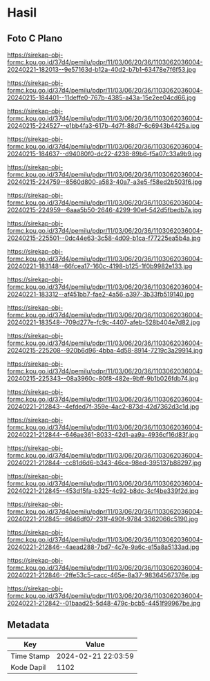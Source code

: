# Hasil

## Foto C Plano

https://sirekap-obj-formc.kpu.go.id/37d4/pemilu/pdpr/11/03/06/20/36/1103062036004-20240221-182013--9e57163d-b12a-40d2-b7b1-63478e7f6f53.jpg

https://sirekap-obj-formc.kpu.go.id/37d4/pemilu/pdpr/11/03/06/20/36/1103062036004-20240215-184401--11deffe0-767b-4385-a43a-15e2ee04cd66.jpg

https://sirekap-obj-formc.kpu.go.id/37d4/pemilu/pdpr/11/03/06/20/36/1103062036004-20240215-224527--e1bb4fa3-617b-4d7f-88d7-6c6943b4425a.jpg

https://sirekap-obj-formc.kpu.go.id/37d4/pemilu/pdpr/11/03/06/20/36/1103062036004-20240215-184637--d94080f0-dc22-4238-89b6-f5a07c33a9b9.jpg

https://sirekap-obj-formc.kpu.go.id/37d4/pemilu/pdpr/11/03/06/20/36/1103062036004-20240215-224759--8560d800-a583-40a7-a3e5-f58ed2b503f6.jpg

https://sirekap-obj-formc.kpu.go.id/37d4/pemilu/pdpr/11/03/06/20/36/1103062036004-20240215-224959--6aaa5b50-2646-4299-90ef-542d5fbedb7a.jpg

https://sirekap-obj-formc.kpu.go.id/37d4/pemilu/pdpr/11/03/06/20/36/1103062036004-20240215-225501--0dc44e63-3c58-4d09-b1ca-f77225ea5b4a.jpg

https://sirekap-obj-formc.kpu.go.id/37d4/pemilu/pdpr/11/03/06/20/36/1103062036004-20240221-183148--66fcea17-160c-4198-b125-1f0b9982e133.jpg

https://sirekap-obj-formc.kpu.go.id/37d4/pemilu/pdpr/11/03/06/20/36/1103062036004-20240221-183312--af451bb7-fae2-4a56-a397-3b33fb519140.jpg

https://sirekap-obj-formc.kpu.go.id/37d4/pemilu/pdpr/11/03/06/20/36/1103062036004-20240221-183548--709d277e-fc9c-4407-afeb-528b404e7d82.jpg

https://sirekap-obj-formc.kpu.go.id/37d4/pemilu/pdpr/11/03/06/20/36/1103062036004-20240215-225208--920b6d96-4bba-4d58-8914-7219c3a29914.jpg

https://sirekap-obj-formc.kpu.go.id/37d4/pemilu/pdpr/11/03/06/20/36/1103062036004-20240215-225343--08a3960c-80f8-482e-9bff-9b1b026fdb74.jpg

https://sirekap-obj-formc.kpu.go.id/37d4/pemilu/pdpr/11/03/06/20/36/1103062036004-20240221-212843--4efded7f-359e-4ac2-873d-42d7362d3c1d.jpg

https://sirekap-obj-formc.kpu.go.id/37d4/pemilu/pdpr/11/03/06/20/36/1103062036004-20240221-212844--646ae361-8033-42d1-aa9a-4936cf16d83f.jpg

https://sirekap-obj-formc.kpu.go.id/37d4/pemilu/pdpr/11/03/06/20/36/1103062036004-20240221-212844--cc81d6d6-b343-46ce-98ed-395137b88297.jpg

https://sirekap-obj-formc.kpu.go.id/37d4/pemilu/pdpr/11/03/06/20/36/1103062036004-20240221-212845--453d15fa-b325-4c92-b8dc-3cf4be339f2d.jpg

https://sirekap-obj-formc.kpu.go.id/37d4/pemilu/pdpr/11/03/06/20/36/1103062036004-20240221-212845--8646df07-231f-490f-9784-3362066c5190.jpg

https://sirekap-obj-formc.kpu.go.id/37d4/pemilu/pdpr/11/03/06/20/36/1103062036004-20240221-212846--4aead288-7bd7-4c7e-9a6c-e15a8a5133ad.jpg

https://sirekap-obj-formc.kpu.go.id/37d4/pemilu/pdpr/11/03/06/20/36/1103062036004-20240221-212846--2ffe53c5-cacc-465e-8a37-98364567376e.jpg

https://sirekap-obj-formc.kpu.go.id/37d4/pemilu/pdpr/11/03/06/20/36/1103062036004-20240221-212842--01baad25-5d48-479c-bcb5-4451f99967be.jpg


## Metadata

| Key        | Value               |
| ---------- | ------------------- |
| Time Stamp | 2024-02-21 22:03:59 |
| Kode Dapil | 1102                |



